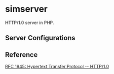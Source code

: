 # simserver

HTTP/1.0 server in PHP.

## Server Configurations


## Reference

<a href = "https://www.rfc-editor.org/rfc/rfc1945">RFC 1945: Hypertext Transfer Protocol -- HTTP/1.0</a>
